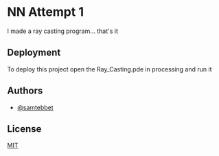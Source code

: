 
# NN Attempt 1

I made a ray casting program... that's it
## Deployment

To deploy this project open the Ray_Casting.pde in processing and run it


## Authors

- [@samtebbet](https://github.com/Stebbet)


## License

[MIT](https://choosealicense.com/licenses/mit/)

